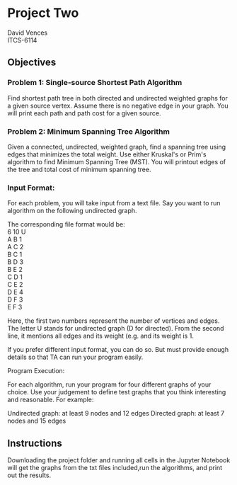 # Project Two
David Vences<br>
ITCS-6114<br>

## Objectives
### Problem 1: Single-source Shortest Path Algorithm
Find shortest path tree in both directed and undirected weighted graphs for a given source vertex. Assume there is no negative edge in your graph. You will print each path and path cost for a given source.

### Problem 2: Minimum Spanning Tree Algorithm
Given a connected, undirected, weighted graph, find a spanning tree using edges that minimizes the total weight. Use either Kruskal's or Prim's algorithm to find Minimum Spanning Tree (MST). You will printout edges of the tree and total cost of minimum spanning tree.

### Input Format:

For each problem, you will take input from a text file. Say you want to run algorithm on the following undirected graph.

The corresponding file format would be:
<br>
6 10 U<br>
A B 1<br>
A C 2<br>
B C 1<br>
B D 3<br>
B E 2<br>
C D 1<br>
C E 2<br>
D E 4<br>
D F 3<br>
E F 3<br>

Here, the first two numbers represent the number of vertices and edges. The letter U stands for undirected graph (D for directed). From the second line, it mentions all edges and its weight (e.g. 
 and its weight is 1.

If you prefer different input format, you can do so. But must provide enough details so that TA can run your program easily.

Program Execution:

For each algorithm, run your program for four different graphs of your choice. Use your judgement to define test graphs that you think interesting and reasonable. For example:

Undirected graph: at least 9 nodes and 12 edges
Directed graph: at least 7 nodes and 15 edges

## Instructions
Downloading the project folder and running all cells in the Jupyter Notebook will get the graphs from the txt files included,run the algorithms, and print out the results.
